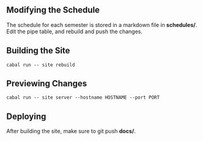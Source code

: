 ## Modifying the Schedule
The schedule for each semester is stored in a markdown file in **schedules/**.
Edit the pipe table, and rebuild and push the changes.
## Building the Site
    cabal run -- site rebuild
## Previewing Changes
    cabal run -- site server --hostname HOSTNAME --port PORT
## Deploying
After building the site, make sure to git push **docs/**.

